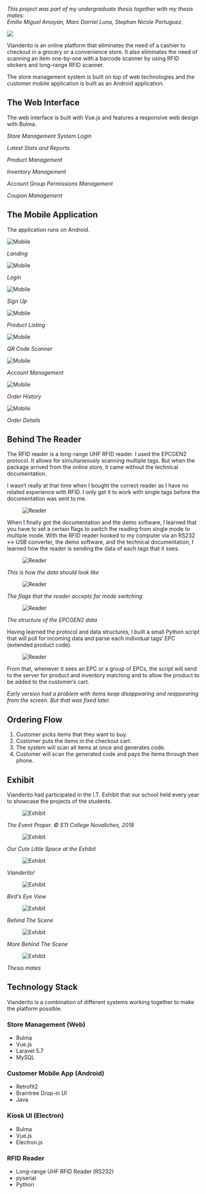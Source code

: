 <p class="has-text-centered">
  <em>This project was part of my undergraduate thesis together with my thesis mates: <br />
  Emilio Miguel Amoyan, Marc Darriel Luna, Stephan Nicole Portuguez.</em>
</p>

<div class="has-text-centered has-contents-below">

![](/assets/img/projects/vianderito-mockups2.png)

</div>

Vianderito is an online platform that eliminates the need of a cashier to checkout in a grocery or a convenience store. It also eliminates the need of scanning an item one-by-one with a barcode scanner by using RFID stickers and long-range RFID scanner.

The store management system is built on top of web technologies and the customer mobile application is built as an Android application.

## The Web Interface

The web interface is built with Vue.js and features a responsive web design with Bulma.

<carousel :perPage="1" :navigationEnabled="true">
  <slide>
    <Browser src="/assets/img/projects/vianderito-login.png"></Browser>
    <p class="is-size-7 has-text-centered">
      <em>Store Management System Login</em>
    </p>
  </slide>

  <slide>
    <Browser src="/assets/img/projects/vianderito-1.png"></Browser>
    <p class="is-size-7 has-text-centered">
      <em>Latest Stats and Reports</em>
    </p>
  </slide>

  <slide>
    <Browser src="/assets/img/projects/vianderito-2.png"></Browser>
    <p class="is-size-7 has-text-centered">
      <em>Product Management</em>
    </p>
  </slide>

  <slide>
    <Browser src="/assets/img/projects/vianderito-3.png"></Browser>
    <p class="is-size-7 has-text-centered">
      <em>Inventory Management</em>
    </p>
  </slide>

  <slide>
    <Browser src="/assets/img/projects/vianderito-4.png"></Browser>
    <p class="is-size-7 has-text-centered">
      <em>Account Group Permissions Management</em>
    </p>
  </slide>

  <slide>
    <Browser src="/assets/img/projects/vianderito-5.png"></Browser>
    <p class="is-size-7 has-text-centered">
      <em>Coupon Management</em>
    </p>
  </slide>
</carousel>

## The Mobile Application

The application runs on Android.

<carousel :navigationEnabled="true">
  <slide>
    <div class="has-text-centered">
      <img class="has-border-radius" src="/assets/img/projects/vianderito-phone-1.png" alt="Mobile">
    </div>
    <p class="is-size-7 has-text-centered">
      <em>Landing</em>
    </p>
  </slide>

  <slide>
    <div class="has-text-centered">
      <img class="has-border-radius" src="/assets/img/projects/vianderito-phone-2.png" alt="Mobile">
    </div>
    <p class="is-size-7 has-text-centered">
      <em>Login</em>
    </p>
  </slide>

  <slide>
    <div class="has-text-centered">
      <img class="has-border-radius" src="/assets/img/projects/vianderito-phone-3.png" alt="Mobile">
    </div>
    <p class="is-size-7 has-text-centered">
      <em>Sign Up</em>
    </p>
  </slide>

  <slide>
    <div class="has-text-centered">
      <img class="has-border-radius" src="/assets/img/projects/vianderito-phone-4.png" alt="Mobile">
    </div>
    <p class="is-size-7 has-text-centered">
      <em>Product Listing</em>
    </p>
  </slide>

  <slide>
    <div class="has-text-centered">
      <img class="has-border-radius" src="/assets/img/projects/vianderito-phone-5.png" alt="Mobile">
    </div>
    <p class="is-size-7 has-text-centered">
      <em>QR Code Scanner</em>
    </p>
  </slide>

  <slide>
    <div class="has-text-centered">
      <img class="has-border-radius" src="/assets/img/projects/vianderito-phone-6.png" alt="Mobile">
    </div>
    <p class="is-size-7 has-text-centered">
      <em>Account Management</em>
    </p>
  </slide>

  <slide>
    <div class="has-text-centered">
      <img class="has-border-radius" src="/assets/img/projects/vianderito-phone-7.png" alt="Mobile">
    </div>
    <p class="is-size-7 has-text-centered">
      <em>Order History</em>
    </p>
  </slide>

  <slide>
    <div class="has-text-centered">
      <img class="has-border-radius" src="/assets/img/projects/vianderito-phone-8.png" alt="Mobile">
    </div>
    <p class="is-size-7 has-text-centered">
      <em>Order Details</em>
    </p>
  </slide>
</carousel>

## Behind The Reader

The RFID reader is a long-range UHF RFID reader. I used the EPCGEN2 protocol. It allows for simultaneously scanning multiple tags. But when the package arrived from the online store, it came without the technical documentation.

I wasn&lsquo;t really at that time when I bought the correct reader as I have no related experience with RFID. I only got it to work with single tags before the documentation was sent to me.

<figure class="image">
  <img class="has-border-radius" src="/assets/img/projects/vianderito-reader-1.png" alt="Reader">
</figure>

When I finally got the documentation and the demo software, I learned that you have to set a certain flags to switch the reading from single mode to multiple mode. With the RFID reader hooked to my computer via an RS232 <-> USB converter, the demo software, and the technical documentation, I learned how the reader is sending the data of each tags that it sees.

<carousel :perPage="1" :navigationEnabled="true">
  <slide>
    <figure class="image">
      <img class="has-border-radius" src="/assets/img/projects/vianderito-reader-2.png" alt="Reader">
    </figure>
    <p class="is-size-7 has-text-centered">
      <em>This is how the data should look like</em>
    </p>
  </slide>

  <slide>
    <figure class="image">
      <img class="has-border-radius" src="/assets/img/projects/vianderito-reader-3.png" alt="Reader">
    </figure>
    <p class="is-size-7 has-text-centered">
      <em>The flags that the reader accepts for mode switching</em>
    </p>
  </slide>

  <slide>
    <figure class="image">
      <img class="has-border-radius" src="/assets/img/projects/vianderito-reader-4.png" alt="Reader">
    </figure>
    <p class="is-size-7 has-text-centered">
      <em>The structure of the EPCGEN2 data</em>
    </p>
  </slide>
</carousel>

Having learned the protocol and data structures, I built a small Python script that will poll for incoming data and parse each individual tags&lsquo; EPC (extended product code).

<figure class="image">
  <img class="has-border-radius" src="/assets/img/projects/vianderito-reader-5.png" alt="Reader">
</figure>

From that, whenever it sees an EPC or a group of EPCs, the script will send to the server for product and inventory matching and to allow the product to be added to the customer&lsquo;s cart.

<figure class="image is-16by9">
  <MockupMedia src="/assets/videos/projects/vianderito-reader-test.mp4" type="video"></MockupMedia>
</figure>

<p class="is-size-7 has-text-centered">
  <em>Early version had a problem with items keep disappearing and reappearing from the screen. But that was fixed later.</em>
</p>

## Ordering Flow

1. Customer picks items that they want to buy.
2. Customer puts the items in the checkout cart.
3. The system will scan all items at once and generates code.
4. Customer will scan the generated code and pays the items through their phone.

## Exhibit

Vianderito had participated in the I.T. Exhibit that our school held every year to showcase the projects of the students.

<carousel :perPage="1" :navigationEnabled="true">
  <slide>
    <figure class="image is-4by3">
      <img class="has-border-radius" src="/assets/img/projects/it-exhibit-1.jpg" alt="Exhibit">
    </figure>
    <p class="is-size-7 has-text-centered">
      <em>The Event Proper. &copy; STI College Novaliches, 2018</em>
    </p>
  </slide>

  <slide>
    <figure class="image is-4by3">
      <img class="has-border-radius" src="/assets/img/projects/vianderito-exhibit-1.jpg" alt="Exhibit">
    </figure>
    <p class="is-size-7 has-text-centered">
      <em>Our Cute Little Space at the Exhibit</em>
    </p>
  </slide>

  <slide>
    <figure class="image is-4by3">
      <img class="has-border-radius" src="/assets/img/projects/vianderito-exhibit-2.jpg" alt="Exhibit">
    </figure>
    <p class="is-size-7 has-text-centered">
      <em>Vianderito!</em>
    </p>
  </slide>

  <slide>
    <figure class="image is-4by3">
      <img class="has-border-radius" src="/assets/img/projects/vianderito-exhibit-3.jpg" alt="Exhibit">
    </figure>
    <p class="is-size-7 has-text-centered">
      <em>Bird&lsquo;s Eye View</em>
    </p>
  </slide>

  <slide>
    <figure class="image is-4by3">
      <img class="has-border-radius" src="/assets/img/projects/vianderito-exhibit-4.jpg" alt="Exhibit">
    </figure>
    <p class="is-size-7 has-text-centered">
      <em>Behind The Scene</em>
    </p>
  </slide>

  <slide>
    <figure class="image is-4by3">
      <img class="has-border-radius" src="/assets/img/projects/vianderito-exhibit-5.jpg" alt="Exhibit">
    </figure>
    <p class="is-size-7 has-text-centered">
      <em>More Behind The Scene</em>
    </p>
  </slide>

  <slide>
    <figure class="image is-4by3">
      <img class="has-border-radius" src="/assets/img/projects/it-exhibit-2.jpg" alt="Exhibit">
    </figure>
    <p class="is-size-7 has-text-centered">
      <em>Thesis mates</em>
    </p>
  </slide>
</carousel>

## Technology Stack

Vianderito is a combination of different systems working together to make the platform possible.

### Store Management (Web)

* Bulma
* Vue.js
* Laravel 5.7
* MySQL

### Customer Mobile App (Android)

* Retrofit2
* Braintree Drop-in UI
* Java

### Kiosk UI (Electron)

* Bulma
* Vue.js
* Electron.js

### RFID Reader

* Long-range UHF RFID Reader (RS232)
* pyserial
* Python
